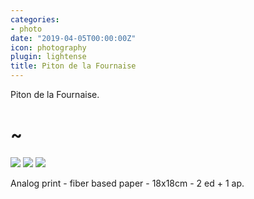 ```yaml
---
categories:
- photo
date: "2019-04-05T00:00:00Z"
icon: photography
plugin: lightense
title: Piton de la Fournaise
---
```


Piton de la Fournaise.

<h1 class="huge-tild">~</h1>

<img src="/public/img/photography/piton/piton-1.jpg" data-action="zoom" />
<img src="/public/img/photography/piton/piton-2.jpg" data-action="zoom" />
<img src="/public/img/photography/piton/piton-3.jpg" data-action="zoom" />

<p class="page-intro">
    Analog print - fiber based paper - 18x18cm - 2 ed + 1 ap.
</p>
